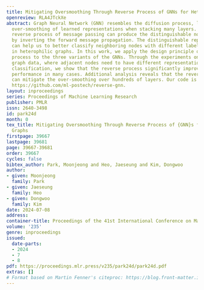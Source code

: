 ```yaml
---
title: Mitigating Oversmoothing Through Reverse Process of GNNs for Heterophilic Graphs
openreview: RLA4JTckXe
abstract: Graph Neural Network (GNN) resembles the diffusion process, leading to the
  over-smoothing of learned representations when stacking many layers. Hence, the
  reverse process of message passing can produce the distinguishable node representations
  by inverting the forward message propagation. The distinguishable representations
  can help us to better classify neighboring nodes with different labels, such as
  in heterophilic graphs. In this work, we apply the design principle of the reverse
  process to the three variants of the GNNs. Through the experiments on heterophilic
  graph data, where adjacent nodes need to have different representations for successful
  classification, we show that the reverse process significantly improves the prediction
  performance in many cases. Additional analysis reveals that the reverse mechanism
  can mitigate the over-smoothing over hundreds of layers. Our code is available at
  https://github.com/ml-postech/reverse-gnn.
layout: inproceedings
series: Proceedings of Machine Learning Research
publisher: PMLR
issn: 2640-3498
id: park24d
month: 0
tex_title: Mitigating Oversmoothing Through Reverse Process of {GNN}s for Heterophilic
  Graphs
firstpage: 39667
lastpage: 39681
page: 39667-39681
order: 39667
cycles: false
bibtex_author: Park, Moonjeong and Heo, Jaeseung and Kim, Dongwoo
author:
- given: Moonjeong
  family: Park
- given: Jaeseung
  family: Heo
- given: Dongwoo
  family: Kim
date: 2024-07-08
address:
container-title: Proceedings of the 41st International Conference on Machine Learning
volume: '235'
genre: inproceedings
issued:
  date-parts:
  - 2024
  - 7
  - 8
pdf: https://proceedings.mlr.press/v235/park24d/park24d.pdf
extras: []
# Format based on Martin Fenner's citeproc: https://blog.front-matter.io/posts/citeproc-yaml-for-bibliographies/
---
```

